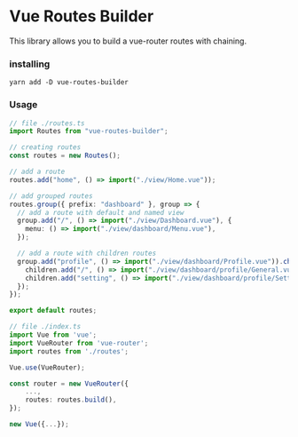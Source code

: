 # Vue Routes Builder

This library allows you to build a vue-router routes with chaining.

### installing

`yarn add -D vue-routes-builder`

### Usage

```ts
// file ./routes.ts
import Routes from "vue-routes-builder";

// creating routes
const routes = new Routes();

// add a route
routes.add("home", () => import("./view/Home.vue"));

// add grouped routes
routes.group({ prefix: "dashboard" }, group => {
  // add a route with default and named view
  group.add("/", () => import("./view/Dashboard.vue"), {
    menu: () => import("./view/dashboard/Menu.vue"),
  });

  // add a route with children routes
  group.add("profile", () => import("./view/dashboard/Profile.vue")).children(children => {
    children.add("/", () => import("./view/dashboard/profile/General.vue"));
    children.add("setting", () => import("./view/dashboard/profile/Setting.vue"));
  });
});

export default routes;
```

```ts
// file ./index.ts
import Vue from 'vue';
import VueRouter from 'vue-router';
import routes from './routes';

Vue.use(VueRouter);

const router = new VueRouter({
    ...,
    routes: routes.build(),
});

new Vue({...});
```
